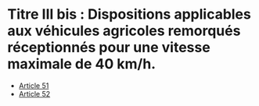 # Titre III bis : Dispositions applicables aux véhicules agricoles remorqués réceptionnés pour une vitesse maximale de 40 km/h.

- [Article 51](article-51.md)
- [Article 52](article-52.md)
